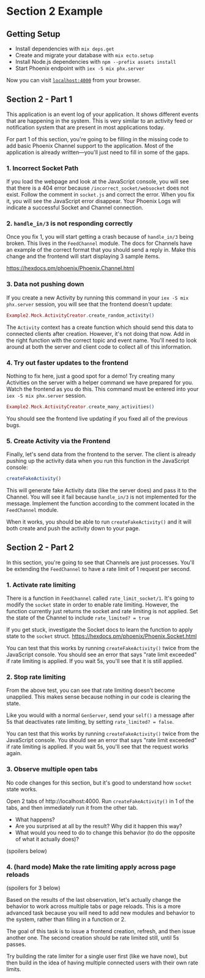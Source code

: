 # Section 2 Example

## Getting Setup

  * Install dependencies with `mix deps.get`
  * Create and migrate your database with `mix ecto.setup`
  * Install Node.js dependencies with `npm --prefix assets install`
  * Start Phoenix endpoint with `iex -S mix phx.server`

Now you can visit [`localhost:4000`](http://localhost:4000) from your browser.

## Section 2 - Part 1

This application is an event log of your application. It shows different events that are happening in
the system. This is very similar to an activity feed or notification system that are present in most
applications today.

For part 1 of this section, you're going to be filling in the missing code to add basic Phoenix Channel
support to the application. Most of the application is already written—you'll just need to fill in some
of the gaps.

### 1. Incorrect Socket Path

If you load the webpage and look at the JavaScript console, you will see that there is a 404 error because
`/incorrect_socket/websocket` does not exist. Follow the comment in `socket.js` and correct the error. When
you fix it, you will see the JavaScript error disappear. Your Phoenix Logs will indicate a successful Socket
and Channel connection.

### 2. `handle_in/3` is not responding correctly

Once you fix 1, you will start getting a crash because of `handle_in/3` being broken. This lives in the
`FeedChannel` module. The docs for Channels have an example of the correct format that you should send
a reply in. Make this change and the frontend will start displaying 3 sample items.

https://hexdocs.pm/phoenix/Phoenix.Channel.html

### 3. Data not pushing down

If you create a new Activity by running this command in your `iex -S mix phx.server` session, you will see
that the frontend doesn't update:

```elixir
Example2.Mock.ActivityCreator.create_random_activity()
```

The `Activity` context has a create function which should send this data to connected clients after creation.
However, it's not doing that now. Add in the right function with the correct topic and event name. You'll need
to look around at both the server and client code to collect all of this information.

### 4. Try out faster updates to the frontend

Nothing to fix here, just a good spot for a demo! Try creating many Activities on the server with a helper command
we have prepared for you. Watch the frontend as you do this. This command must be entered into
your `iex -S mix phx.server` session.

```elixir
Example2.Mock.ActivityCreator.create_many_activities()
```

You should see the frontend live updating if you fixed all of the previous bugs.

### 5. Create Activity via the Frontend

Finally, let's send data from the frontend to the server. The client is already pushing up the activity data
when you run this function in the JavaScript console:

```javascript
createFakeActivity()
```

This will generate fake Activity data (like the server does) and pass it to the Channel. You will see it fail
because `handle_in/3` is not implemented for the message. Implement the function according to the comment
located in the `FeedChannel` module.

When it works, you should be able to run `createFakeActivity()` and it will both create and push the activity
down to your page.

## Section 2 - Part 2

In this section, you're going to see that Channels are just processes. You'll be extending the `FeedChannel`
to have a rate limit of 1 request per second.

### 1. Activate rate limiting

There is a function in `FeedChannel` called `rate_limit_socket/1`. It's going to modify the `socket` state in
order to enable rate limiting. However, the function currently just returns the socket and rate limiting is
not applied. Set the state of the Channel to include `rate_limited? = true`

If you get stuck, investigate the Socket docs to learn the function to apply state to the `socket` struct.
https://hexdocs.pm/phoenix/Phoenix.Socket.html

You can test that this works by running `createFakeActivity()` twice from the JavaScript console. You should see an
error that says "rate limit exceeded" if rate limiting is applied. If you wait 5s, you'll see that it is
still applied.

### 2. Stop rate limiting

From the above test, you can see that rate limiting doesn't become unapplied. This makes sense because nothing
in our code is clearing the state.

Like you would with a normal `GenServer`, send your `self()` a message after 5s that deactivates
rate limiting, by setting `rate_limited? = false`.

You can test that this works by running `createFakeActivity()` twice from the JavaScript console. You should see an
error that says "rate limit exceeded" if rate limiting is applied. If you wait 5s, you'll see that the request works
again.

### 3. Observe multiple open tabs

No code changes for this section, but it's good to understand how `socket` state works.

Open 2 tabs of http://localhost:4000. Run `createFakeActivity()` in 1 of the tabs, and then immediately run
it from the other tab.

* What happens?
* Are you surprised at all by the result? Why did it happen this way?
* What would you need to do to change this behavior (to do the opposite of what it actually does)?

(spoilers below)

### 4. (hard mode) Make the rate limiting apply across page reloads

(spoilers for 3 below)

Based on the results of the last observation, let's actually change the behavior to work across multiple
tabs or page reloads. This is a more advanced task because you will need to add new modules and behavior to the
system, rather than filling in a function or 2.

The goal of this task is to issue a frontend creation, refresh, and then issue another one. The second creation
should be rate limited still, until 5s passes.

Try building the rate limiter for a single user first (like we have now), but then build in the idea of having
multiple connected users with their own rate limits.
